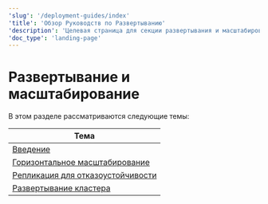 ```yaml
---
'slug': '/deployment-guides/index'
'title': 'Обзор Руководств по Развертыванию'
'description': 'Целевая страница для секции развертывания и масштабирования'
'doc_type': 'landing-page'
---
```



# Развертывание и масштабирование

В этом разделе рассматриваются следующие темы:

| Тема                                                            |
|------------------------------------------------------------------|
| [Введение](/architecture/introduction)                    |
| [Горизонтальное масштабирование](/architecture/horizontal-scaling)               |
| [Репликация для отказоустойчивости](/architecture/replication)  |
| [Развертывание кластера](/architecture/cluster-deployment)        |
